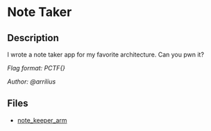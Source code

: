 # Note Taker

## Description

I wrote a note taker app for my favorite architecture. Can you pwn it?

*Flag format: PCTF{}*

*Author: @arrilius*

## Files

* [note_keeper_arm](files/note_keeper_arm)

